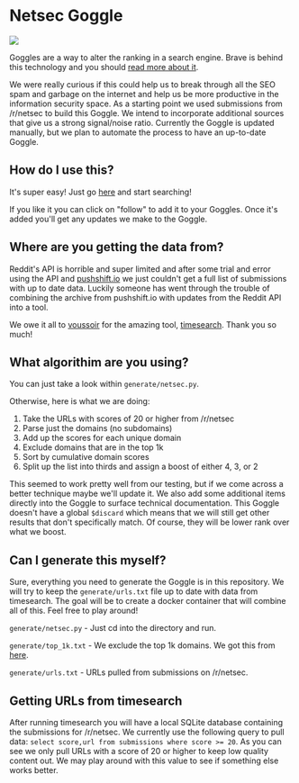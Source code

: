 # Netsec Goggle

![](https://media.giphy.com/media/P7s5baPQ6mrrq/giphy.gif)

Goggles are a way to alter the ranking in a search engine. Brave is behind this technology and you should [read more about it](https://github.com/brave/goggles-quickstart).

We were really curious if this could help us to break through all the SEO spam and garbage on the internet and help us be more productive in the information security space. As a starting point we used submissions from /r/netsec to build this Goggle. We intend to incorporate additional sources that give us a strong signal/noise ratio. Currently the Goggle is updated manually, but we plan to automate the process to have an up-to-date Goggle.

## How do I use this?
It's super easy! Just go [here](https://search.brave.com/goggles?goggles_id=https://github.com/forcesunseen/netsec-goggle/blob/master/netsec.goggle) and start searching!

If you like it you can click on "follow" to add it to your Goggles. Once it's added you'll get any updates we make to the Goggle.

## Where are you getting the data from?
Reddit's API is horrible and super limited and after some trial and error using the API and [pushshift.io](https://pushshift.io/) we just couldn't get a full list of submissions with up to date data. Luckily someone has went through the trouble of combining the archive from pushshift.io with updates from the Reddit API into a tool.

We owe it all to [voussoir](https://github.com/voussoir) for the amazing tool, [timesearch](https://github.com/voussoir/timesearch). Thank you so much!

## What algorithim are you using?

You can just take a look within `generate/netsec.py`.

Otherwise, here is what we are doing:

1. Take the URLs with scores of 20 or higher from /r/netsec
2. Parse just the domains (no subdomains)
3. Add up the scores for each unique domain
4. Exclude domains that are in the top 1k
5. Sort by cumulative domain scores
6. Split up the list into thirds and assign a boost of either 4, 3, or 2

This seemed to work pretty well from our testing, but if we come across a better technique maybe we'll update it. We also add some additional items directly into the Goggle to surface technical documentation. This Goggle doesn't have a global `$discard` which means that we will still get other results that don't specifically match. Of course, they will be lower rank over what we boost.

## Can I generate this myself?
Sure, everything you need to generate the Goggle is in this repository. We will try to keep the `generate/urls.txt` file up to date with data from timesearch. The goal will be to create a docker container that will combine all of this. Feel free to play around!

`generate/netsec.py` - Just cd into the directory and run.

`generate/top_1k.txt` - We exclude the top 1k domains. We got this from [here](https://github.com/brave/goggles-quickstart/blob/main/goggles/1k_short.goggle).

`generate/urls.txt` - URLs pulled from submissions on /r/netsec.

## Getting URLs from timesearch
After running timesearch you will have a local SQLite database containing the submissions for /r/netsec. We currently use the following query to pull data: `select score,url from submissions where score >= 20`. As you can see we only pull URLs with a score of 20 or higher to keep low quality content out. We may play around with this value to see if something else works better.
